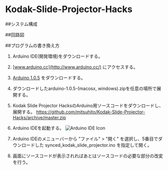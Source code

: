 Kodak-Slide-Projector-Hacks
===========================
##システム構成


##回路図


##プログラムの書き換え方
1. Arduino IDE(開発環境)をダウンロードする。

2. [www.arduino.cc](http://www.arduino.cc/) にアクセスする。

3. [Arduino 1.0.5](http://arduino.cc/en/Main/Software#toc2) をダウンロードする。

4. ダウンロードしたarduino-1.0.5-(macosx, windows).zipを任意の場所で展開する。

5. Kodak Slide Projector HacksのArduino用ソースコードをダウンロードし、展開する。
   https://github.com/mitsuhito/Kodak-Slide-Projector-Hacks/archive/master.zip

6. Arduino IDEを起動する。
   ![Arduino IDE Icon](https://raw.github.com/mitsuhito/Kodak-Slide-Projector-Hacks/master/arduino_ied.jpg)

7. Arduino IDEのメニューバーから "ファイル" > "開く" を選択し、5番目でダウンロードした synced_kodak_slide_projector.ino を指定して開く。

8. 画面にソースコードが表示されればあとはソースコードの必要な部分の改変を行う。